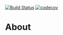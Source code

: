 [![Build Status](https://travis-ci.org/stanhordiyenko/go-localapi.svg?branch=master)](https://travis-ci.org/stanhordiyenko/go-localapi) [![codecov](https://codecov.io/gh/stanhordiyenko/go-localapi/branch/master/graph/badge.svg)](https://codecov.io/gh/stanhordiyenko/go-localapi)

# About
